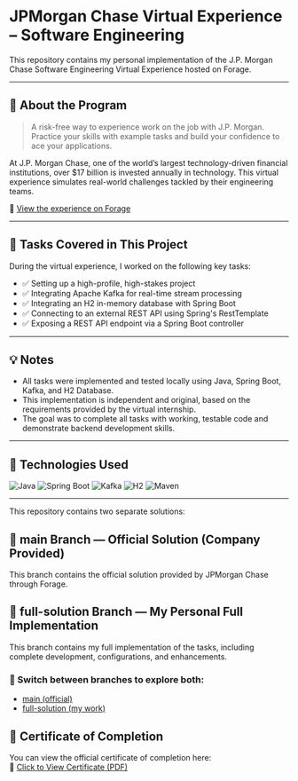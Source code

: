 # JPMorgan Chase Virtual Experience – Software Engineering

This repository contains my personal implementation of the J.P. Morgan Chase Software Engineering Virtual Experience hosted on Forage.

---

## 🧠 About the Program

> A risk-free way to experience work on the job with J.P. Morgan. Practice your skills with example tasks and build your confidence to ace your applications.

At J.P. Morgan Chase, one of the world’s largest technology-driven financial institutions, over $17 billion is invested annually in technology. This virtual experience simulates real-world challenges tackled by their engineering teams.

🔗 [View the experience on Forage](https://www.theforage.com/achievements?virtualInternshipId=E6McHJDKsQYh79moz)

---

## 🧩 Tasks Covered in This Project

During the virtual experience, I worked on the following key tasks:

- ✅ Setting up a high-profile, high-stakes project
- ✅ Integrating Apache Kafka for real-time stream processing
- ✅ Integrating an H2 in-memory database with Spring Boot
- ✅ Connecting to an external REST API using Spring's RestTemplate
- ✅ Exposing a REST API endpoint via a Spring Boot controller

---

## 💡 Notes

- All tasks were implemented and tested locally using Java, Spring Boot, Kafka, and H2 Database.
- This implementation is independent and original, based on the requirements provided by the virtual internship.
- The goal was to complete all tasks with working, testable code and demonstrate backend development skills.

---

## 🚀 Technologies Used

![Java](https://img.shields.io/badge/Java-ED8B00?style=for-the-badge&logo=java&logoColor=white)
![Spring Boot](https://img.shields.io/badge/Spring_Boot-6DB33F?style=for-the-badge&logo=spring-boot&logoColor=white)
![Kafka](https://img.shields.io/badge/Kafka-231F20?style=for-the-badge&logo=apache-kafka&logoColor=white)
![H2](https://img.shields.io/badge/H2--Database-007396?style=for-the-badge&logo=datagrip&logoColor=white)
![Maven](https://img.shields.io/badge/Maven-C71A36?style=for-the-badge&logo=apachemaven&logoColor=white)

---

This repository contains two separate solutions:

## 🔹 main Branch — Official Solution (Company Provided)
This branch contains the official solution provided by JPMorgan Chase through Forage. 

## 🔹 full-solution Branch — My Personal Full Implementation
This branch contains my full implementation of the tasks, including complete development, configurations, and enhancements.

### 🔀 Switch between branches to explore both:
- [main (official)](https://github.com/myarnwas/JPMorgan-Chase-Virtual-Experience-Software-Engineering/tree/main)
- [full-solution (my work)](https://github.com/myarnwas/JPMorgan-Chase-Virtual-Experience-Software-Engineering/tree/full-solution)

## 📄 Certificate of Completion

You can view the official certificate of completion here:  
📄 [Click to View Certificate (PDF)](https://forage-uploads-prod.s3.amazonaws.com/completion-certificates/Sj7temL583QAYpHXD/E6McHJDKsQYh79moz_Sj7temL583QAYpHXD_NmZiCPykDnFMuan93_1753817616228_completion_certificate.pdf)

